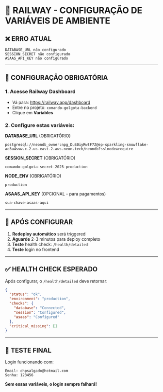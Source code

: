 # 🚂 RAILWAY - CONFIGURAÇÃO DE VARIÁVEIS DE AMBIENTE

## ❌ **ERRO ATUAL**
```
DATABASE_URL não configurado
SESSION_SECRET não configurado  
ASAAS_API_KEY não configurado
```

---

## 🔧 **CONFIGURAÇÃO OBRIGATÓRIA**

### **1. Acesse Railway Dashboard**
- Vá para: https://railway.app/dashboard
- Entre no projeto: `comando-golgota-backend`
- Clique em **Variables**

### **2. Configure estas variáveis:**

**DATABASE_URL** (OBRIGATÓRIO)
```
postgresql://neondb_owner:npg_DuS0iyRwtF7Z@ep-sparkling-snowflake-ae3u4svw.c-2.us-east-2.aws.neon.tech/neondb?sslmode=require
```

**SESSION_SECRET** (OBRIGATÓRIO)
```
comando-golgota-secret-2025-production
```

**NODE_ENV** (OBRIGATÓRIO)
```
production
```

**ASAAS_API_KEY** (OPCIONAL - para pagamentos)
```
sua-chave-asaas-aqui
```

---

## 🚀 **APÓS CONFIGURAR**

1. **Redeploy automático** será triggered
2. **Aguarde** 2-3 minutos para deploy completo
3. **Teste** health check: `/health/detailed`
4. **Teste** login no frontend

---

## ✅ **HEALTH CHECK ESPERADO**

Após configurar, o `/health/detailed` deve retornar:
```json
{
  "status": "ok",
  "environment": "production",
  "checks": {
    "database": "Connected",
    "session": "Configured", 
    "asaas": "Configured"
  },
  "critical_missing": []
}
```

---

## 🎯 **TESTE FINAL**

Login funcionando com:
```
Email: chpsalgado@hotmail.com
Senha: 123456
```

**Sem essas variáveis, o login sempre falhará!**